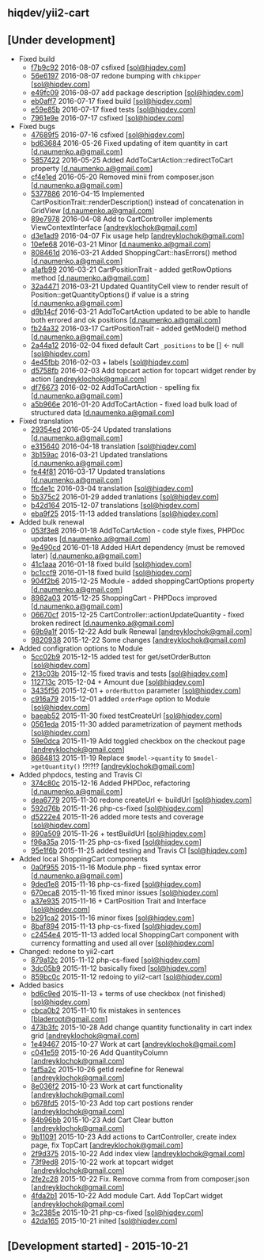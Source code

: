hiqdev/yii2-cart
----------------

## [Under development]

- Fixed build
    - [f7b9c92] 2016-08-07 csfixed [sol@hiqdev.com]
    - [56e6197] 2016-08-07 redone bumping with `chkipper` [sol@hiqdev.com]
    - [e49fc09] 2016-08-07 add package description [sol@hiqdev.com]
    - [eb0aff7] 2016-07-17 fixed build [sol@hiqdev.com]
    - [e59e85b] 2016-07-17 fixed tests [sol@hiqdev.com]
    - [7961e9e] 2016-07-17 csfixed [sol@hiqdev.com]
- Fixed bugs
    - [47689f5] 2016-07-16 csfixed [sol@hiqdev.com]
    - [bd63684] 2016-05-26 Fixed updating of item quantity in cart [d.naumenko.a@gmail.com]
    - [5857422] 2016-05-25 Added AddToCartAction::redirectToCart property [d.naumenko.a@gmail.com]
    - [cf4e1ed] 2016-05-20 Removed minii from composer.json [d.naumenko.a@gmail.com]
    - [5377886] 2016-04-15 Implemented CartPositionTrait::renderDescription() instead of concatenation in GridView [d.naumenko.a@gmail.com]
    - [89e7978] 2016-04-08 Add to CartController implements ViewContextInterface [andreyklochok@gmail.com]
    - [d3e1ad9] 2016-04-07 Fix usage help [andreyklochok@gmail.com]
    - [10efe68] 2016-03-21 Minor [d.naumenko.a@gmail.com]
    - [808461d] 2016-03-21 Added ShoppingCart::hasErrors() method [d.naumenko.a@gmail.com]
    - [a1afb99] 2016-03-21 CartPositionTrait - added getRowOptions method [d.naumenko.a@gmail.com]
    - [32a4471] 2016-03-21 Updated QuantityCell view to render result of Position::getQuantityOptions() if value is a string [d.naumenko.a@gmail.com]
    - [d9b14cf] 2016-03-21 AddToCartAction updated to be able to handle both errored and ok positions [d.naumenko.a@gmail.com]
    - [fb24a32] 2016-03-17 CartPositionTrait - added getModel() method [d.naumenko.a@gmail.com]
    - [2a44a12] 2016-02-04 fixed default Cart `_positions` to be [] <- null [sol@hiqdev.com]
    - [4e45fbb] 2016-02-03 + labels [sol@hiqdev.com]
    - [d5758fb] 2016-02-03 Add topcart action for topcart widget render by action [andreyklochok@gmail.com]
    - [df76673] 2016-02-02 AddToCartAction - spelling fix [d.naumenko.a@gmail.com]
    - [a5b966e] 2016-01-20 AddToCartAction - fixed load bulk load of structured data [d.naumenko.a@gmail.com]
- Fixed translation
    - [29354ed] 2016-05-24 Updated translations [d.naumenko.a@gmail.com]
    - [e315640] 2016-04-18 translation [sol@hiqdev.com]
    - [3b159ac] 2016-03-21 Updated translations [d.naumenko.a@gmail.com]
    - [fe44f81] 2016-03-17 Updated translations [d.naumenko.a@gmail.com]
    - [ffc4e1c] 2016-03-04 translation [sol@hiqdev.com]
    - [5b375c2] 2016-01-29 added tranlations [sol@hiqdev.com]
    - [b42d164] 2015-12-07 translations [sol@hiqdev.com]
    - [eba9f25] 2015-11-13 added translations [sol@hiqdev.com]
- Added bulk renewal
    - [053f3e8] 2016-01-18 AddToCartAction - code style fixes, PHPDoc updates [d.naumenko.a@gmail.com]
    - [9e490cd] 2016-01-18 Added HiArt dependency (must be removed later) [d.naumenko.a@gmail.com]
    - [41c1aaa] 2016-01-18 fixed build [sol@hiqdev.com]
    - [bc1ccf9] 2016-01-18 fixed build [sol@hiqdev.com]
    - [904f2b6] 2015-12-25 Module - added shoppingCartOptions property [d.naumenko.a@gmail.com]
    - [8982a03] 2015-12-25 ShoppingCart - PHPDocs improved [d.naumenko.a@gmail.com]
    - [06670cf] 2015-12-25 CartController::actionUpdateQuantity - fixed broken redirect [d.naumenko.a@gmail.com]
    - [69b9a1f] 2015-12-22 Add bulk Renewal [andreyklochok@gmail.com]
    - [9820938] 2015-12-22 Some changes [andreyklochok@gmail.com]
- Added configration options to Module
    - [5cc02b9] 2015-12-15 added test for get/setOrderButton [sol@hiqdev.com]
    - [213c03b] 2015-12-15 fixed travis and tests [sol@hiqdev.com]
    - [112713c] 2015-12-04 + Amount due [sol@hiqdev.com]
    - [3435f56] 2015-12-01 + `orderButton` parameter [sol@hiqdev.com]
    - [c916a79] 2015-12-01 added `orderPage` option to Module [sol@hiqdev.com]
    - [baeab52] 2015-11-30 fixed testCreateUrl [sol@hiqdev.com]
    - [0561eda] 2015-11-30 added parametrization of payment methods [sol@hiqdev.com]
    - [59e0dca] 2015-11-19 Add toggled checkbox on the checkout page [andreyklochok@gmail.com]
    - [8684813] 2015-11-19 Replace `$model->quantity` to `$model->getQuantity()` !?!?!? [andreyklochok@gmail.com]
- Added phpdocs, testing and Travis CI
    - [374c80c] 2015-12-16 Added PHPDoc, refactoring [d.naumenko.a@gmail.com]
    - [dea6779] 2015-11-30 redone createUrl <- buildUrl [sol@hiqdev.com]
    - [592d76b] 2015-11-26 php-cs-fixed [sol@hiqdev.com]
    - [d5222e4] 2015-11-26 added more tests and coverage [sol@hiqdev.com]
    - [890a509] 2015-11-26 + testBuildUrl [sol@hiqdev.com]
    - [f96a35a] 2015-11-25 php-cs-fixed [sol@hiqdev.com]
    - [95e1f6b] 2015-11-25 added testing and Travis CI [sol@hiqdev.com]
- Added local ShoppingCart components
    - [0a0f955] 2015-11-16 Module.php - fixed syntax error [d.naumenko.a@gmail.com]
    - [9ded1e8] 2015-11-16 php-cs-fixed [sol@hiqdev.com]
    - [670eca8] 2015-11-16 fixed minor issues [sol@hiqdev.com]
    - [a37e935] 2015-11-16 + CartPosition Trait and Interface [sol@hiqdev.com]
    - [b291ca2] 2015-11-16 minor fixes [sol@hiqdev.com]
    - [8baf894] 2015-11-13 php-cs-fixed [sol@hiqdev.com]
    - [c2454e4] 2015-11-13 added local ShoppingCart component with currency formatting and used all over [sol@hiqdev.com]
- Changed: redone to yii2-cart
    - [879a12c] 2015-11-12 php-cs-fixed [sol@hiqdev.com]
    - [3dc05b9] 2015-11-12 basically fixed [sol@hiqdev.com]
    - [859bc0c] 2015-11-12 redoing to yii2-cart [sol@hiqdev.com]
- Added basics
    - [bd6c9ed] 2015-11-13 + terms of use checkbox (not finished) [sol@hiqdev.com]
    - [cbca0b2] 2015-11-10 fix mistakes in sentences [bladeroot@gmail.com]
    - [473b3fc] 2015-10-28 Add change quantity functionality in cart index grid [andreyklochok@gmail.com]
    - [1e49467] 2015-10-27 Work at cart [andreyklochok@gmail.com]
    - [c041e59] 2015-10-26 Add QuantityColumn [andreyklochok@gmail.com]
    - [faf5a2c] 2015-10-26 getId redefine for Renewal [andreyklochok@gmail.com]
    - [8e036f2] 2015-10-23 Work at cart functionality [andreyklochok@gmail.com]
    - [b678fd5] 2015-10-23 Add top cart postions render [andreyklochok@gmail.com]
    - [84b96bb] 2015-10-23 Add Cart Clear button [andreyklochok@gmail.com]
    - [9b11091] 2015-10-23 Add actions to CartController, create index page, fix TopCart [andreyklochok@gmail.com]
    - [2f9d375] 2015-10-22 Add index view [andreyklochok@gmail.com]
    - [73f9ed8] 2015-10-22 work at topcart widget [andreyklochok@gmail.com]
    - [2fe2c28] 2015-10-22 Fix. Remove comma from from composer.json [andreyklochok@gmail.com]
    - [4fda2b1] 2015-10-22 Add module Cart. Add TopCart widget [andreyklochok@gmail.com]
    - [3c2385e] 2015-10-21 php-cs-fixed [sol@hiqdev.com]
    - [42da165] 2015-10-21 inited [sol@hiqdev.com]

## [Development started] - 2015-10-21

[ffc4e1c]: https://github.com/hiqdev/yii2-cart/commit/ffc4e1c
[2a44a12]: https://github.com/hiqdev/yii2-cart/commit/2a44a12
[4e45fbb]: https://github.com/hiqdev/yii2-cart/commit/4e45fbb
[d5758fb]: https://github.com/hiqdev/yii2-cart/commit/d5758fb
[df76673]: https://github.com/hiqdev/yii2-cart/commit/df76673
[5b375c2]: https://github.com/hiqdev/yii2-cart/commit/5b375c2
[a5b966e]: https://github.com/hiqdev/yii2-cart/commit/a5b966e
[053f3e8]: https://github.com/hiqdev/yii2-cart/commit/053f3e8
[9e490cd]: https://github.com/hiqdev/yii2-cart/commit/9e490cd
[41c1aaa]: https://github.com/hiqdev/yii2-cart/commit/41c1aaa
[bc1ccf9]: https://github.com/hiqdev/yii2-cart/commit/bc1ccf9
[904f2b6]: https://github.com/hiqdev/yii2-cart/commit/904f2b6
[8982a03]: https://github.com/hiqdev/yii2-cart/commit/8982a03
[06670cf]: https://github.com/hiqdev/yii2-cart/commit/06670cf
[69b9a1f]: https://github.com/hiqdev/yii2-cart/commit/69b9a1f
[9820938]: https://github.com/hiqdev/yii2-cart/commit/9820938
[5cc02b9]: https://github.com/hiqdev/yii2-cart/commit/5cc02b9
[213c03b]: https://github.com/hiqdev/yii2-cart/commit/213c03b
[112713c]: https://github.com/hiqdev/yii2-cart/commit/112713c
[3435f56]: https://github.com/hiqdev/yii2-cart/commit/3435f56
[c916a79]: https://github.com/hiqdev/yii2-cart/commit/c916a79
[baeab52]: https://github.com/hiqdev/yii2-cart/commit/baeab52
[0561eda]: https://github.com/hiqdev/yii2-cart/commit/0561eda
[59e0dca]: https://github.com/hiqdev/yii2-cart/commit/59e0dca
[8684813]: https://github.com/hiqdev/yii2-cart/commit/8684813
[374c80c]: https://github.com/hiqdev/yii2-cart/commit/374c80c
[dea6779]: https://github.com/hiqdev/yii2-cart/commit/dea6779
[592d76b]: https://github.com/hiqdev/yii2-cart/commit/592d76b
[d5222e4]: https://github.com/hiqdev/yii2-cart/commit/d5222e4
[890a509]: https://github.com/hiqdev/yii2-cart/commit/890a509
[f96a35a]: https://github.com/hiqdev/yii2-cart/commit/f96a35a
[95e1f6b]: https://github.com/hiqdev/yii2-cart/commit/95e1f6b
[0a0f955]: https://github.com/hiqdev/yii2-cart/commit/0a0f955
[9ded1e8]: https://github.com/hiqdev/yii2-cart/commit/9ded1e8
[670eca8]: https://github.com/hiqdev/yii2-cart/commit/670eca8
[a37e935]: https://github.com/hiqdev/yii2-cart/commit/a37e935
[b291ca2]: https://github.com/hiqdev/yii2-cart/commit/b291ca2
[8baf894]: https://github.com/hiqdev/yii2-cart/commit/8baf894
[c2454e4]: https://github.com/hiqdev/yii2-cart/commit/c2454e4
[b42d164]: https://github.com/hiqdev/yii2-cart/commit/b42d164
[eba9f25]: https://github.com/hiqdev/yii2-cart/commit/eba9f25
[879a12c]: https://github.com/hiqdev/yii2-cart/commit/879a12c
[3dc05b9]: https://github.com/hiqdev/yii2-cart/commit/3dc05b9
[859bc0c]: https://github.com/hiqdev/yii2-cart/commit/859bc0c
[bd6c9ed]: https://github.com/hiqdev/yii2-cart/commit/bd6c9ed
[cbca0b2]: https://github.com/hiqdev/yii2-cart/commit/cbca0b2
[473b3fc]: https://github.com/hiqdev/yii2-cart/commit/473b3fc
[1e49467]: https://github.com/hiqdev/yii2-cart/commit/1e49467
[c041e59]: https://github.com/hiqdev/yii2-cart/commit/c041e59
[faf5a2c]: https://github.com/hiqdev/yii2-cart/commit/faf5a2c
[8e036f2]: https://github.com/hiqdev/yii2-cart/commit/8e036f2
[b678fd5]: https://github.com/hiqdev/yii2-cart/commit/b678fd5
[84b96bb]: https://github.com/hiqdev/yii2-cart/commit/84b96bb
[9b11091]: https://github.com/hiqdev/yii2-cart/commit/9b11091
[2f9d375]: https://github.com/hiqdev/yii2-cart/commit/2f9d375
[73f9ed8]: https://github.com/hiqdev/yii2-cart/commit/73f9ed8
[2fe2c28]: https://github.com/hiqdev/yii2-cart/commit/2fe2c28
[4fda2b1]: https://github.com/hiqdev/yii2-cart/commit/4fda2b1
[3c2385e]: https://github.com/hiqdev/yii2-cart/commit/3c2385e
[42da165]: https://github.com/hiqdev/yii2-cart/commit/42da165
[eb0aff7]: https://github.com/hiqdev/yii2-cart/commit/eb0aff7
[e59e85b]: https://github.com/hiqdev/yii2-cart/commit/e59e85b
[7961e9e]: https://github.com/hiqdev/yii2-cart/commit/7961e9e
[47689f5]: https://github.com/hiqdev/yii2-cart/commit/47689f5
[bd63684]: https://github.com/hiqdev/yii2-cart/commit/bd63684
[5857422]: https://github.com/hiqdev/yii2-cart/commit/5857422
[29354ed]: https://github.com/hiqdev/yii2-cart/commit/29354ed
[cf4e1ed]: https://github.com/hiqdev/yii2-cart/commit/cf4e1ed
[e315640]: https://github.com/hiqdev/yii2-cart/commit/e315640
[5377886]: https://github.com/hiqdev/yii2-cart/commit/5377886
[89e7978]: https://github.com/hiqdev/yii2-cart/commit/89e7978
[d3e1ad9]: https://github.com/hiqdev/yii2-cart/commit/d3e1ad9
[10efe68]: https://github.com/hiqdev/yii2-cart/commit/10efe68
[808461d]: https://github.com/hiqdev/yii2-cart/commit/808461d
[a1afb99]: https://github.com/hiqdev/yii2-cart/commit/a1afb99
[32a4471]: https://github.com/hiqdev/yii2-cart/commit/32a4471
[3b159ac]: https://github.com/hiqdev/yii2-cart/commit/3b159ac
[d9b14cf]: https://github.com/hiqdev/yii2-cart/commit/d9b14cf
[fe44f81]: https://github.com/hiqdev/yii2-cart/commit/fe44f81
[fb24a32]: https://github.com/hiqdev/yii2-cart/commit/fb24a32
[56e6197]: https://github.com/hiqdev/yii2-cart/commit/56e6197
[e49fc09]: https://github.com/hiqdev/yii2-cart/commit/e49fc09
[f7b9c92]: https://github.com/hiqdev/yii2-cart/commit/f7b9c92
